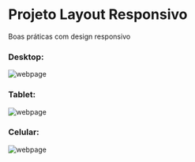 # Projeto Layout Responsivo
Boas práticas com design responsivo

### Desktop:
![webpage](https://imgur.com/NXfFfW6.png)

### Tablet:
![webpage](https://imgur.com/eJPXn8A.png)

### Celular:
![webpage](https://imgur.com/mUNxfmS.png)
